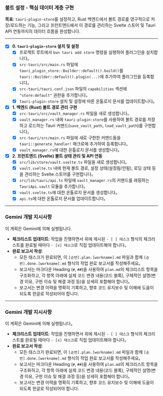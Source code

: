 ### 볼트 설정 - 핵심 데이터 계층 구현

**목표**: `tauri-plugin-store`를 설정하고, Rust 백엔드에서 볼트 경로를 영구적으로 저장/로드하는 기능, 그리고 프런트엔드에서 이 경로를 관리하는 Svelte 스토어 및 Tauri API 연동까지의 데이터 흐름을 완성합니다.

---

- [x] **0. `tauri-plugin-store` 설치 및 설정**
    - [x] 프로젝트 루트에서 `bun tauri add store` 명령을 실행하여 플러그인을 설치합니다。
    - [x] `src-tauri/src/main.rs` 파일에 `tauri_plugin_store::Builder::default().build()`를 `tauri::Builder::default().plugin(...)`에 추가하여 플러그인을 등록합니다。
    - [x] `src-tauri/tauri.conf.json` 파일의 `capabilities` 섹션에 `"store:default"` 권한을 추가합니다。
    - [x] `tauri-plugin-store` 설치 및 설정에 따른 온톨로지 문서를 업데이트합니다。

- [x] **1. 백엔드 (Rust) 볼트 경로 관리 구현**
    - [x] `src-tauri/src/vault_manager.rs` 파일을 새로 생성합니다。
    - [x] `vault_manager.rs` 내에 `tauri-plugin-store`를 사용하여 볼트 경로를 저장하고 로드하는 Tauri 커맨드(`save_vault_path`, `load_vault_path`)를 구현합니다。
    - [x] `src-tauri/src/main.rs` 파일에 새로 구현한 커맨드들을 `tauri::generate_handler!` 매크로에 추가하여 등록합니다。
    - [x] `vault_manager.rs`에 대한 온톨로지 문서를 생성합니다。

- [x] **2. 프런트엔드 (Svelte) 볼트 상태 관리 및 API 연동**
    - [x] `src/lib/store/vault.svelte.ts` 파일을 새로 생성합니다。
    - [x] `vault.svelte.ts` 내에 현재 볼트 경로, 설정 상태(설정됨/안됨), 로딩 상태 등을 관리하는 Svelte 스토어를 구현합니다。
    - [x] `src/lib/tauri/api.ts` 파일에 `vault_manager.rs`의 커맨드를 래핑하는 `TauriApi.vault` 모듈을 추가합니다。
    - [x] `vault.svelte.ts`에 대한 온톨로지 문서를 생성합니다。
    - [x] `api.ts`에 대한 온톨로지 문서를 업데이트합니다。

---
### **Gemini 개발 지시사항**

이 계획은 Gemini에 의해 실행됩니다.

- **체크리스트 업데이트**: 작업을 진행하면서 위에 제시된 `- [ ] 태스크` 형식의 체크리스트를 완료될 때마다 `- [x] 태스크`로 직접 업데이트해야 합니다。
- **완료 보고서 작성**: 
  - 모든 태스크가 완료되면, 이 `[순번].plan.[workname].md` 파일과 함께 `[순번].done.[workname].md` 형식의 작업 완료 보고서를 작성해주세요。
  - 보고서는 마크다운 Heading (`#`, `##`)을 사용하여 `plan.md`의 체크리스트 항목을 구조화하고, 각 항목 아래에 실제 코드 변경 내용(코드 블록), 구체적인 설명(변경 이유, 구현 이슈 및 해결 과정 등)을 상세히 포함해야 합니다。
  - 보고서는 변경 이력을 명확히 기록하고, 향후 코드 유지보수 및 이해에 도움이 되도록 한글로 작성되어야 합니다.


---
### **Gemini 개발 지시사항**

이 계획은 Gemini에 의해 실행됩니다。

- **체크리스트 업데이트**: 작업을 진행하면서 위에 제시된 `- [ ] 태스크` 형식의 체크리스트를 완료될 때마다 `- [x] 태스크`로 직접 업데이트해야 합니다。
- **완료 보고서 작성**: 
  - 모든 태스크가 완료되면, 이 `[순번].plan.[workname].md` 파일과 함께 `[순번].done.[workname].md` 형식의 작업 완료 보고서를 작성해주세요。
  - 보고서는 마크다운 Heading (`#`, `##`)을 사용하여 `plan.md`의 체크리스트 항목을 구조화하고, 각 항목 아래에 실제 코드 변경 내용(코드 블록), 구체적인 설명(변경 이유, 구현 이슈 및 해결 과정 등)을 상세히 포함해야 합니다。
  - 보고서는 변경 이력을 명확히 기록하고, 향후 코드 유지보수 및 이해에 도움이 되도록 한글로 작성되어야 합니다.
